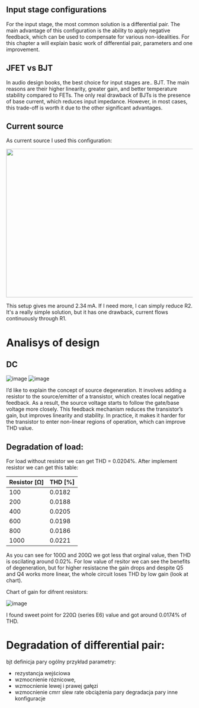 ## Input stage configurations

For the input stage, the most common solution is a differential pair. The main advantage of this configuration is the ability to apply negative feedback, which can be used to compensate for various non-idealities. For this chapter a will explain basic work of differential pair, parameters and one improvement.

## JFET vs BJT

In audio design books, the best choice for input stages are.. BJT. The main reasons are their higher linearity, greater gain, and better temperature stability compared to FETs. The only real drawback of BJTs is the presence of base current, which reduces input impedance. However, in most cases, this trade-off is worth it due to the other significant advantages.

## Current source

As current source I used this configuration:

<img src="https://github.com/user-attachments/assets/8c33b94b-ea38-443c-873c-456c7c9793ff" width="550" height="400">

This setup gives me around 2.34 mA. If I need more, I can simply reduce R2. It's a really simple solution, but it has one drawback, current flows continuously through R1.

# Analisys of design

## DC

![image](https://github.com/user-attachments/assets/1b2819e3-61c3-4966-965a-6cf3969fbc8d)
![image](https://github.com/user-attachments/assets/0156c188-108b-4c87-997a-081deb0d2183)



I’d like to explain the concept of source degeneration. It involves adding a resistor to the source/emitter of a transistor, which creates local negative feedback. As a result, the source voltage starts to follow the gate/base voltage more closely. This feedback mechanism reduces the transistor’s gain, but improves linearity and stability. In practice, it makes it harder for the transistor to enter non-linear regions of operation, which can improve THD value.

## Degradation of load:

For load without resistor we can get THD = 0.0204%. After implement resistor we can get this table:

| Resistor [Ω] | THD [%]   |
|--------------|-----------|
| 100          | 0.0182    |
| 200          | 0.0188    |
| 400          | 0.0205    |
| 600          | 0.0198    |
| 800          | 0.0186    |
| 1000         | 0.0221    |

As you can see for 100Ω and 200Ω we got less that orginal value, then THD is oscilating around 0.02%. For low value of resitor we can see the benefits of degeneration, but for higher resistacne the gain drops and despite Q5 and Q4 works more linear, the whole circuit loses THD by low gain (look at chart).

Chart of gain for difrent resistors:

![image](https://github.com/user-attachments/assets/c883ae25-4699-4cb0-8647-4089f6ca7cd8)

I found sweet point for 220Ω (series E6) value and got around 0.0174% of THD.

# Degradation of differential pair:



bjt
definicja pary
ogólny przykład
parametry:
- rezystancja wejściowa
- wzmocnienie róznicowe,
- wzmocnienie lewej i prawej gałęzi
- wzmocnienie cmrr
slew rate
obciążenia pary
degradacja pary
inne konfiguracje
